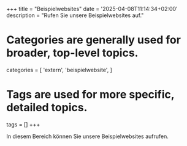 +++
title = "Beispielwebsites"
date = '2025-04-08T11:14:34+02:00'
description = "Rufen Sie unsere Beispielwebsites auf."
# Categories are generally used for broader, top-level topics.
categories = [
 'extern',
 'beispielwebsite',
]
# Tags are used for more specific, detailed topics.
tags = []
+++

In diesem Bereich können Sie unsere Beispielwebsites aufrufen.
